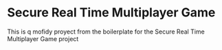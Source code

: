 # Secure Real Time Multiplayer Game

This is q mofidy proyect from the boilerplate for the Secure Real Time Multiplayer Game project
